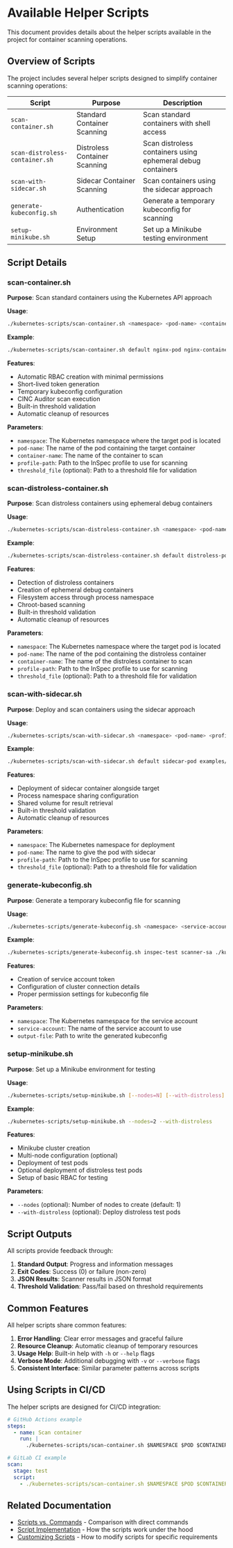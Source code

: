 # Available Helper Scripts

This document provides details about the helper scripts available in the project for container scanning operations.

## Overview of Scripts

The project includes several helper scripts designed to simplify container scanning operations:

| Script | Purpose | Description |
|--------|---------|-------------|
| `scan-container.sh` | Standard Container Scanning | Scan standard containers with shell access |
| `scan-distroless-container.sh` | Distroless Container Scanning | Scan distroless containers using ephemeral debug containers |
| `scan-with-sidecar.sh` | Sidecar Container Scanning | Scan containers using the sidecar approach |
| `generate-kubeconfig.sh` | Authentication | Generate a temporary kubeconfig for scanning |
| `setup-minikube.sh` | Environment Setup | Set up a Minikube testing environment |

## Script Details

### scan-container.sh

**Purpose**: Scan standard containers using the Kubernetes API approach

**Usage**:

```bash
./kubernetes-scripts/scan-container.sh <namespace> <pod-name> <container-name> <profile-path> [threshold_file]
```

**Example**:

```bash
./kubernetes-scripts/scan-container.sh default nginx-pod nginx-container examples/cinc-profiles/container-baseline
```

**Features**:

- Automatic RBAC creation with minimal permissions
- Short-lived token generation
- Temporary kubeconfig configuration
- CINC Auditor scan execution
- Built-in threshold validation
- Automatic cleanup of resources

**Parameters**:

- `namespace`: The Kubernetes namespace where the target pod is located
- `pod-name`: The name of the pod containing the target container
- `container-name`: The name of the container to scan
- `profile-path`: Path to the InSpec profile to use for scanning
- `threshold_file` (optional): Path to a threshold file for validation

### scan-distroless-container.sh

**Purpose**: Scan distroless containers using ephemeral debug containers

**Usage**:

```bash
./kubernetes-scripts/scan-distroless-container.sh <namespace> <pod-name> <container-name> <profile-path> [threshold_file]
```

**Example**:

```bash
./kubernetes-scripts/scan-distroless-container.sh default distroless-pod distroless-container examples/cinc-profiles/container-baseline
```

**Features**:

- Detection of distroless containers
- Creation of ephemeral debug containers
- Filesystem access through process namespace
- Chroot-based scanning
- Built-in threshold validation
- Automatic cleanup of resources

**Parameters**:

- `namespace`: The Kubernetes namespace where the target pod is located
- `pod-name`: The name of the pod containing the distroless container
- `container-name`: The name of the distroless container to scan
- `profile-path`: Path to the InSpec profile to use for scanning
- `threshold_file` (optional): Path to a threshold file for validation

### scan-with-sidecar.sh

**Purpose**: Deploy and scan containers using the sidecar approach

**Usage**:

```bash
./kubernetes-scripts/scan-with-sidecar.sh <namespace> <pod-name> <profile-path> [threshold_file]
```

**Example**:

```bash
./kubernetes-scripts/scan-with-sidecar.sh default sidecar-pod examples/cinc-profiles/container-baseline
```

**Features**:

- Deployment of sidecar container alongside target
- Process namespace sharing configuration
- Shared volume for result retrieval
- Built-in threshold validation
- Automatic cleanup of resources

**Parameters**:

- `namespace`: The Kubernetes namespace for deployment
- `pod-name`: The name to give the pod with sidecar
- `profile-path`: Path to the InSpec profile to use for scanning
- `threshold_file` (optional): Path to a threshold file for validation

### generate-kubeconfig.sh

**Purpose**: Generate a temporary kubeconfig file for scanning

**Usage**:

```bash
./kubernetes-scripts/generate-kubeconfig.sh <namespace> <service-account> <output-file>
```

**Example**:

```bash
./kubernetes-scripts/generate-kubeconfig.sh inspec-test scanner-sa ./kubeconfig.yaml
```

**Features**:

- Creation of service account token
- Configuration of cluster connection details
- Proper permission settings for kubeconfig file

**Parameters**:

- `namespace`: The Kubernetes namespace for the service account
- `service-account`: The name of the service account to use
- `output-file`: Path to write the generated kubeconfig

### setup-minikube.sh

**Purpose**: Set up a Minikube environment for testing

**Usage**:

```bash
./kubernetes-scripts/setup-minikube.sh [--nodes=N] [--with-distroless]
```

**Example**:

```bash
./kubernetes-scripts/setup-minikube.sh --nodes=2 --with-distroless
```

**Features**:

- Minikube cluster creation
- Multi-node configuration (optional)
- Deployment of test pods
- Optional deployment of distroless test pods
- Setup of basic RBAC for testing

**Parameters**:

- `--nodes` (optional): Number of nodes to create (default: 1)
- `--with-distroless` (optional): Deploy distroless test pods

## Script Outputs

All scripts provide feedback through:

1. **Standard Output**: Progress and information messages
2. **Exit Codes**: Success (0) or failure (non-zero)
3. **JSON Results**: Scanner results in JSON format
4. **Threshold Validation**: Pass/fail based on threshold requirements

## Common Features

All helper scripts share common features:

1. **Error Handling**: Clear error messages and graceful failure
2. **Resource Cleanup**: Automatic cleanup of temporary resources
3. **Usage Help**: Built-in help with `-h` or `--help` flags
4. **Verbose Mode**: Additional debugging with `-v` or `--verbose` flags
5. **Consistent Interface**: Similar parameter patterns across scripts

## Using Scripts in CI/CD

The helper scripts are designed for CI/CD integration:

```yaml
# GitHub Actions example
steps:
  - name: Scan container
    run: |
      ./kubernetes-scripts/scan-container.sh $NAMESPACE $POD $CONTAINER ./profile ./threshold.yml
```

```yaml
# GitLab CI example
scan:
  stage: test
  script:
    - ./kubernetes-scripts/scan-container.sh $NAMESPACE $POD $CONTAINER ./profile ./threshold.yml
```

## Related Documentation

- [Scripts vs. Commands](scripts-vs-commands.md) - Comparison with direct commands
- [Script Implementation](../kubernetes-api/implementation.md) - How the scripts work under the hood
- [Customizing Scripts](../../helm-charts/usage/customization.md) - How to modify scripts for specific requirements
